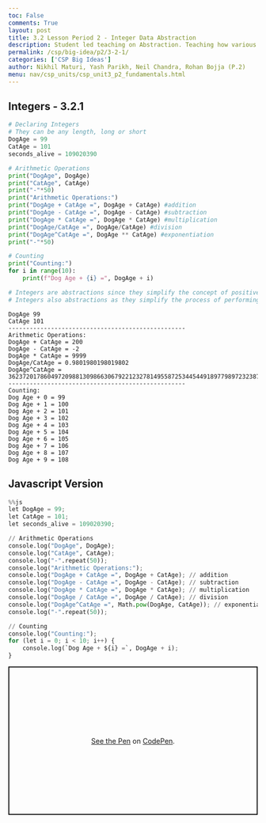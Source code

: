 ```yaml
---
toc: False
comments: True
layout: post
title: 3.2 Lesson Period 2 - Integer Data Abstraction
description: Student led teaching on Abstraction. Teaching how various data types can use abstraction for copmutational efficiency.
permalink: /csp/big-idea/p2/3-2-1/
categories: ['CSP Big Ideas']
author: Nikhil Maturi, Yash Parikh, Neil Chandra, Rohan Bojja (P.2)
menu: nav/csp_units/csp_unit3_p2_fundamentals.html
---
```


## Integers - 3.2.1


```python
# Declaring Integers
# They can be any length, long or short
DogAge = 99
CatAge = 101
seconds_alive = 109020390

# Arithmetic Operations
print("DogAge", DogAge)
print("CatAge", CatAge)
print("-"*50)
print("Arithmetic Operations:")
print("DogAge + CatAge =", DogAge + CatAge) #addition
print("DogAge - CatAge =", DogAge - CatAge) #subtraction
print("DogAge * CatAge =", DogAge * CatAge) #multiplication
print("DogAge/CatAge =", DogAge/CatAge) #division
print("DogAge^CatAge =", DogAge ** CatAge) #exponentiation
print("-"*50)

# Counting
print("Counting:")
for i in range(10):
    print(f"Dog Age + {i} =", DogAge + i)

# Integers are abstractions since they simplify the concept of positive and or negative by creating a single datatype for both
# Integers also abstractions as they simplify the process of performing mathematical operations as you can do it with a single datatype
```

    DogAge 99
    CatAge 101
    --------------------------------------------------
    Arithmetic Operations:
    DogAge + CatAge = 200
    DogAge - CatAge = -2
    DogAge * CatAge = 9999
    DogAge/CatAge = 0.9801980198019802
    DogAge^CatAge = 3623720178604972098813098663067922123278149558725344544918977989723238743032175007053245780749266808966549534096463148419710533398337814216985343009467904985311514465603728812874382843771759324099510099
    --------------------------------------------------
    Counting:
    Dog Age + 0 = 99
    Dog Age + 1 = 100
    Dog Age + 2 = 101
    Dog Age + 3 = 102
    Dog Age + 4 = 103
    Dog Age + 5 = 104
    Dog Age + 6 = 105
    Dog Age + 7 = 106
    Dog Age + 8 = 107
    Dog Age + 9 = 108


## Javascript Version


```python
%%js
let DogAge = 99;
let CatAge = 101;
let seconds_alive = 109020390;

// Arithmetic Operations
console.log("DogAge", DogAge);
console.log("CatAge", CatAge);
console.log("-".repeat(50));
console.log("Arithmetic Operations:");
console.log("DogAge + CatAge =", DogAge + CatAge); // addition
console.log("DogAge - CatAge =", DogAge - CatAge); // subtraction
console.log("DogAge * CatAge =", DogAge * CatAge); // multiplication
console.log("DogAge / CatAge =", DogAge / CatAge); // division
console.log("DogAge^CatAge =", Math.pow(DogAge, CatAge)); // exponentiation
console.log("-".repeat(50));

// Counting
console.log("Counting:");
for (let i = 0; i < 10; i++) {
    console.log(`Dog Age + ${i} =`, DogAge + i);
}
```

<div id="output"></div>

<script>
// JavaScript variables
let DogAge = 99;
let CatAge = 101;
let seconds_alive = 109020390;

// Select the output element
let outputElement = document.getElementById("output");

// Directly update the HTML for each operation
outputElement.innerHTML = `
  <p>DogAge: ${DogAge}</p>
  <p>CatAge: ${CatAge}</p>
  <p>${"-".repeat(50)}</p>
  <p>Arithmetic Operations:</p>
  <p>DogAge + CatAge = ${DogAge + CatAge}</p>
  <p>DogAge - CatAge = ${DogAge - CatAge}</p>
  <p>DogAge * CatAge = ${DogAge * CatAge}</p>
  <p>DogAge / CatAge = ${DogAge / CatAge}</p>
  <p>DogAge^CatAge = ${Math.pow(DogAge, CatAge)}</p>
  <p>${"-".repeat(50)}</p>
  <p>Counting:</p>
`;

// Counting loop
for (let i = 0; i < 10; i++) {
    outputElement.innerHTML += `<p>Dog Age + ${i} = ${DogAge + i}</p>`;
}
</script>

<p class="codepen" data-height="500" data-theme-id="light" data-default-tab="html,result" data-user="Nikhil-Maturi" data-slug-hash="LYwGyyo" style="height: 300px; box-sizing: border-box; display: flex; align-items: center; justify-content: center; border: 2px solid;">
  <span><a href="https://codepen.io/Nikhil-Maturi/pen/LYwGyyo">See the Pen</a> on <a href="https://codepen.io">CodePen</a>.</span>
</p>
<script async src="https://cpwebassets.codepen.io/assets/embed/ei.js"></script>
